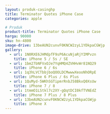```yaml
---
layout: produk-casinghp
title: Terminator Quotes iPhone Case
categories: apple

# Produk
product-title: Terminator Quotes iPhone Case
harga: 90000
sku: hn-4800
image-drive: 13beAUN2cunvF0KNCW2zyL1YDkpaCGWjp
gallery:
  - url: 1N0RXE6JHMdpfF9sP6AcuNjaRjYIMPvzn
    title: iPhone 5 / 5s / SE
  - url: 1bm27bNFVxOJe7YqHMQ4ZVHHvWr81NQ29
    title: iPhone 6 / 6s
  - url: 1q3hLVCTbbjboQOOLDCMwwwXeooNhORpE
    title: iPhone 6 Plus / 6s Plus
  - url: 1QuMyd-5WKhSGTipmrRnbJ58BkxQ0XsUw
    title: iPhone 7 / 8
  - url: 1tmmO1LStkl7c2XY-gQqtDCI0kfTVNEdZ
    title: iPhone 7 Plus / 8 Plus
  - url: 13beAUN2cunvF0KNCW2zyL1YDkpaCGWjp
    title: iPhone X
---
```

